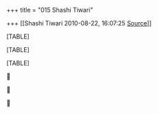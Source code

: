 +++
title = "015 Shashi Tiwari"

+++
[[Shashi Tiwari	2010-08-22, 16:07:25 [Source](https://groups.google.com/g/bvparishat/c/NpiZJW9u5oE)]]



[TABLE]

[TABLE]

[TABLE]







